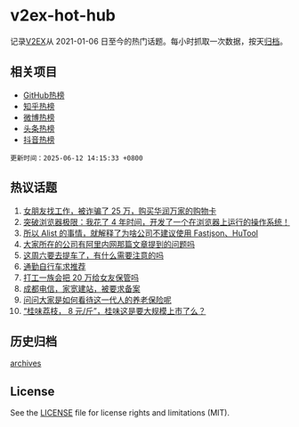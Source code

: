 # v2ex-hot-hub

 记录[V2EX](https://www.v2ex.com/)从 2021-01-06 日至今的热门话题。每小时抓取一次数据，按天[归档](archives)。
 
 ## 相关项目

- [GitHub热榜](https://github.com/snaildev/github-hot-hub)
- [知乎热榜](https://github.com/snaildev/zhihu-hot-hub)
- [微博热榜](https://github.com/snaildev/weibo-hot-hub)
- [头条热榜](https://github.com/snaildev/toutiao-hot-hub)
- [抖音热榜](https://github.com/snaildev/douyin-hot-hub)


 `更新时间：2025-06-12 14:15:33 +0800`

## 热议话题

1. [女朋友找工作，被诈骗了 25 万，购买华润万家的购物卡](https://www.v2ex.com/t/1138067)
1. [突破浏览器极限：我花了 4 年时间，开发了一个在浏览器上运行的操作系统！](https://www.v2ex.com/t/1137949)
1. [所以 Alist 的事情，就解释了为啥公司不建议使用 Fastjson、HuTool](https://www.v2ex.com/t/1137946)
1. [大家所在的公司有阿里内网那篇文章提到的问题吗](https://www.v2ex.com/t/1138040)
1. [这周六要去提车了，有什么需要注意的吗](https://www.v2ex.com/t/1138046)
1. [通勤自行车求推荐](https://www.v2ex.com/t/1137955)
1. [打工一族会把 20 万给女友保管吗](https://www.v2ex.com/t/1138103)
1. [成都电信，家宽建站，被要求备案](https://www.v2ex.com/t/1137970)
1. [问问大家是如何看待这一代人的养老保险呢](https://www.v2ex.com/t/1138058)
1. [“桂味荔枝， 8 元/斤”，桂味这是要大规模上市了么？](https://www.v2ex.com/t/1138013)

## 历史归档

[archives](archives)

## License

See the [LICENSE](LICENSE) file for license rights and limitations (MIT).
